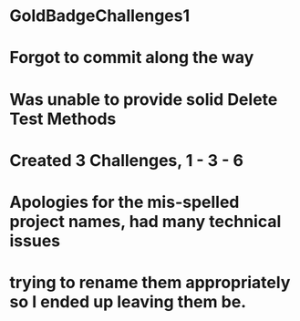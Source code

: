 # GoldBadgeChallenges1
# Forgot to commit along the way
# Was unable to provide solid Delete Test Methods
# Created 3 Challenges, 1 - 3 - 6
# Apologies for the mis-spelled project names, had many technical issues 
# trying to rename them appropriately so I ended up leaving them be.
